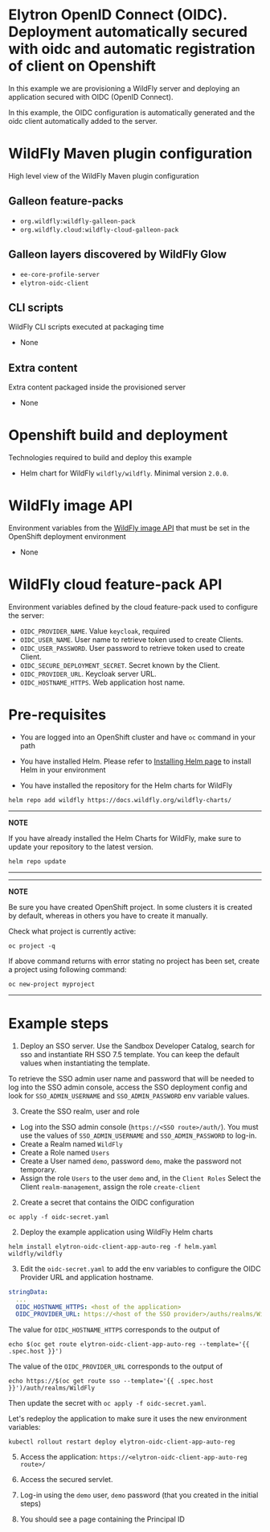 # Elytron OpenID Connect (OIDC). Deployment automatically secured with oidc and automatic registration of client on Openshift

In this example we are provisioning a WildFly server and deploying an application secured 
with OIDC (OpenID Connect).

In this example, the OIDC configuration is automatically generated and the oidc client automatically added to the server.

# WildFly Maven plugin configuration
High level view of the WildFly Maven plugin configuration

## Galleon feature-packs

* `org.wildfly:wildfly-galleon-pack`
* `org.wildfly.cloud:wildfly-cloud-galleon-pack`

## Galleon layers discovered by WildFly Glow

* `ee-core-profile-server`
* `elytron-oidc-client`

## CLI scripts
WildFly CLI scripts executed at packaging time

* None

## Extra content
Extra content packaged inside the provisioned server

* None

# Openshift build and deployment
Technologies required to build and deploy this example

* Helm chart for WildFly `wildfly/wildfly`. Minimal version `2.0.0`.

# WildFly image API
Environment variables from the [WildFly image API](https://github.com/wildfly/wildfly-cekit-modules/blob/main/jboss/container/wildfly/run/api/module.yaml) that must be set in the OpenShift deployment environment

* None

# WildFly cloud feature-pack API
Environment variables defined by the cloud feature-pack used to configure the server:

* `OIDC_PROVIDER_NAME`. Value `keycloak`, required
* `OIDC_USER_NAME`. User name to retrieve token used to create Clients.
* `OIDC_USER_PASSWORD`. User password to retrieve token used to create Client.
* `OIDC_SECURE_DEPLOYMENT_SECRET`. Secret known by the Client.
* `OIDC_PROVIDER_URL`. Keycloak server URL.
* `OIDC_HOSTNAME_HTTPS`. Web application host name.

# Pre-requisites

* You are logged into an OpenShift cluster and have `oc` command in your path

* You have installed Helm. Please refer to [Installing Helm page](https://helm.sh/docs/intro/install/) to install Helm in your environment

* You have installed the repository for the Helm charts for WildFly

 ```
helm repo add wildfly https://docs.wildfly.org/wildfly-charts/
```
----
**NOTE**

If you have already installed the Helm Charts for WildFly, make sure to update your repository to the latest version.

```
helm repo update
```
----
----
**NOTE**

Be sure you have created OpenShift project. In some clusters it is created by default, whereas in others you have to create it manually.

Check what project is currently active:

```
oc project -q
```

If above command returns with error stating no project has been set, create a project using following command:

```
oc new-project myproject
```
----

# Example steps

1. Deploy an SSO server. Use the Sandbox Developer Catalog, search for sso and instantiate RH SSO 7.5 template. You can keep the default values 
when instantiating the template.

To retrieve the SSO admin user name and password that will be needed to log into the SSO admin console, 
access the SSO deployment config and look for `SSO_ADMIN_USERNAME` and `SSO_ADMIN_PASSWORD` env variable values.

3. Create the SSO realm, user and role

  * Log into the SSO admin console (`https://<SSO route>/auth/`). You must use the values of `SSO_ADMIN_USERNAME` and `SSO_ADMIN_PASSWORD` to log-in. 
  * Create a Realm named `WildFly`
  * Create a Role named `Users`
  * Create a User named `demo`, password `demo`, make the password not temporary.
  * Assign the role `Users` to the user `demo` and, in the `Client Roles` Select the Client `realm-management`, assign the role `create-client`

2. Create a secret that contains the OIDC configuration

```
oc apply -f oidc-secret.yaml
```

2. Deploy the example application using WildFly Helm charts

```
helm install elytron-oidc-client-app-auto-reg -f helm.yaml wildfly/wildfly
```

3. Edit the `oidc-secret.yaml` to add the env variables to configure the OIDC Provider URL and application hostname.

```yaml
stringData:
  ...
  OIDC_HOSTNAME_HTTPS: <host of the application>
  OIDC_PROVIDER_URL: https://<host of the SSO provider>/auths/realms/WildFly
```

The value for `OIDC_HOSTNAME_HTTPS` corresponds to the output of

```
echo $(oc get route elytron-oidc-client-app-auto-reg --template='{{ .spec.host }}')
```

The  value of the `OIDC_PROVIDER_URL` corresponds to the output of

```
echo https://$(oc get route sso --template='{{ .spec.host }}')/auth/realms/WildFly
```

Then update the secret with `oc apply -f oidc-secret.yaml`.

Let's redeploy the application to make sure it uses the new environment variables:

```
kubectl rollout restart deploy elytron-oidc-client-app-auto-reg
```

5. Access the application: `https://<elytron-oidc-client-app-auto-reg route>/`

6. Access the secured servlet.

7. Log-in using the `demo` user, `demo` password (that you created in the initial steps)

8. You should see a page containing the Principal ID

